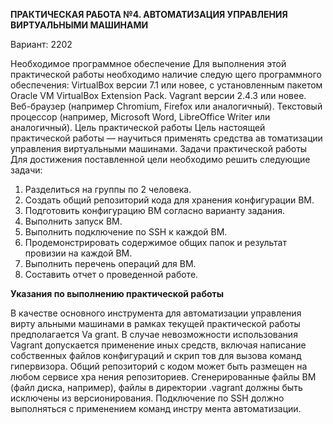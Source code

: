 **ПРАКТИЧЕСКАЯ РАБОТА №4. АВТОМАТИЗАЦИЯ
УПРАВЛЕНИЯ ВИРТУАЛЬНЫМИ МАШИНАМИ**

Вариант: 2202

Необходимое программное обеспечение
Для выполнения этой практической работы необходимо наличие следую
щего программного обеспечения:
VirtualBox версии 7.1 или новее, с установленным пакетом Oracle VM
VirtualBox Extension Pack.
Vagrant версии 2.4.3 или новее.
Веб-браузер (например Chromium, Firefox или аналогичный).
Текстовый процессор (например, Microsoft Word, LibreOffice Writer или
   аналогичный).
   Цель практической работы
   Цель настоящей практической работы — научиться применять средства ав
   томатизации управления виртуальными машинами.
   Задачи практической работы
   Для достижения поставленной цели необходимо решить следующие задачи:
1. Разделиться на группы по 2 человека.
2. Создать общий репозиторий кода для хранения конфигурации ВМ.
3. Подготовить конфигурацию ВМ согласно варианту задания.
4. Выполнить запуск ВМ.
5. Выполнить подключение по SSH к каждой ВМ.
6. Продемонстрировать содержимое общих папок и результат провизии на
   каждой ВМ.
7. Выполнить перечень операций для ВМ.
8. Составить отчет о проведенной работе.
   
**Указания по выполнению практической работы**
   
В качестве основного инструмента для автоматизации управления вирту
альными машинами в рамках текущей практической работы предполагается Va
grant. В случае невозможности использования Vagrant допускается применение
иных средств, включая написание собственных файлов конфигураций и скрип
тов для вызова команд гипервизора.
Общий репозиторий с кодом может быть размещен на любом сервисе хра
нения репозиториев. Сгенерированные файлы ВМ (файл диска, например),
файлы в директории .vagrant должны быть исключены из версионирования.
Подключение по SSH должно выполняться с применением команд инстру
мента автоматизации.
